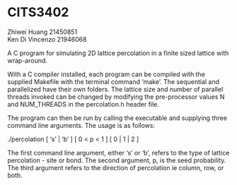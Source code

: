 # CITS3402

Zhiwei Huang    21450851        
Ken Di Vincenzo 21946068

A C program for simulating 2D lattice percolation in a finite sized lattice with wrap-around. 

With a C compiler installed, each program can be compiled with the supplied Makefile with the terminal command ‘make’. The sequential and parallelized have their own folders.
The lattice size and number of parallel threads invoked can be changed by modifying the pre-processor values N and NUM_THREADS in the percolation.h header file. 

The program can then be run by calling the executable and supplying three command line arguments. The usage is as follows:

./percolation  [ ‘s’ | ‘b’ ]  [ 0 < p < 1 ]  [ 0 | 1 | 2 ]

The first command line argument, either ‘s’ or ‘b’, refers to the type of lattice percolation - site or bond. The second argument, p, is the seed probability. The third argument refers to the direction of percolation ie column, row, or both.
